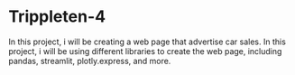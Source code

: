# Trippleten-4
In this project, i will be creating a web page that advertise car sales. In this project, i will be using different libraries to create the web page, including pandas, streamlit, plotly.express, and more. 

